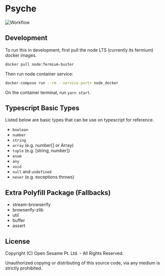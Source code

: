 # Psyche

![Workflow](https://github.com/ffimnsr/psyche/workflows/psyche/badge.svg)

## Development

To run this in development, first pull the node LTS (currently its fermium) docker images.

```bash
docker pull node:fermium-buster
```

Then run node container service:

```bash
docker-compose run --rm --service-ports node_docker
```

On the container terminal, run `yarn start`.

## Typescript Basic Types

Listed below are basic types that can be use on typescript for reference.

- `boolean`
- `number`
- `string`
- `array` (e.g. number[] or Array<number>)
- `tuple` (e.g. [string, number])
- `enum`
- `any`
- `void`
- `null` and `undefined`
- `never` (e.g. exceptions throws)

## Extra Polyfill Package (Fallbacks)

- stream-browserify
- browserify-zlib
- util
- buffer
- assert

## License

Copyright (C) Open Sesame Pt. Ltd. - All Rights Reserved.

Unauthorized copying or distributing of this source code, via any medium is
strictly prohibited.
